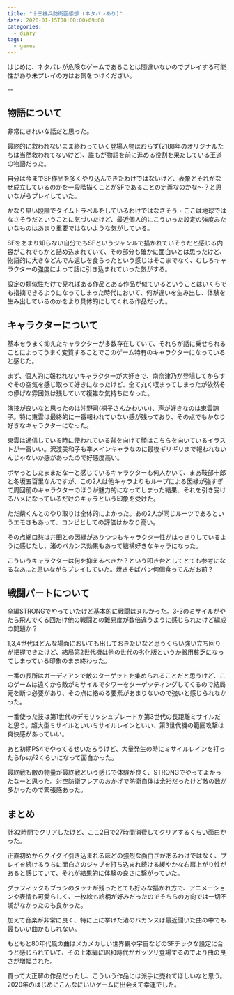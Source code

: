 ```yaml
---
title: "十三機兵防衛圏感想 (ネタバレあり)"
date: 2020-01-15T00:00:00+09:00
categories:
  - diary
tags:
  - games
---
```


はじめに、ネタバレが危険なゲームであることは間違いないのでプレイする可能性があり未プレイの方はお気をつけください。


--

## 物語について

非常にきれいな話だと思った。

最終的に救われないまま終わっていく登場人物はおらず(2188年のオリジナルたちは当然救われてないけど)、誰もが物語を前に進める役割を果たしている王道の物語だった。

自分は今までSF作品を多くやり込んできたわけではないけど、表象とそれがなぜ成立しているのかを一段階描くことがSFであることの定義なのかな～？と思いながらプレイしていた。

かなり早い段階でタイムトラベルをしているわけではなさそう・ここは地球ではなさそうだということに気づいたけど、最近個人的にこういった設定の強度みたいなものはあまり重要ではないような気がしている。

SFをあまり知らない自分でもSFというジャンルで描かれていそうだと感じる内容がこれでもかと詰め込まれていて、その部分も確かに面白いとは思ったけど、物語的に大きなどんでん返しを食らったという感じはそこまでなく、むしろキャラクターの強度によって話に引き込まれていった気がする。

設定の類似性だけで見ればある作品とある作品が似ているということはいくらでも指摘できるようになってしまった時代において、何が違いを生み出し、体験を生み出しているのかをより具体的にしてくれる作品だった。

## キャラクターについて

基本をうまく抑えたキャラクターが多数存在していて、それらが話に乗せられることによってうまく変質することでこのゲーム特有のキャラクターになっていると感じた。

まず、個人的に報われないキャラクターが大好きで、南奈津乃が登場してからすぐその空気を感じ取って好きになったけど、全て丸く収まってしまったが依然その儚げな雰囲気は残していて複雑な気持ちになった。

演技が良いなと思ったのは沖野司(桐子さんかわいい)、声が好きなのは東雲諒子。特に東雲は最終的に一番報われていない感が残っており、その点でもかなり好きなキャラクターになった。

東雲は通信している時に使われている背を向けて顔はこちらを向いているイラストが一番いい。沢渡美和子も準メインキャラなのに最後ギリギリまで報われないんじゃないか感があったので好感度高い。

ボヤっとしたままだなーと感じているキャラクターも何人かいて、まあ鞍部十郎と冬坂五百里なんですが、この2人は他キャラよりもループによる因縁が強すぎて周回前のキャラクターのほうが魅力的になってしまった結果、それを引き受けるハメになっているだけのキャラという印象を受けた。

ただ柴くんとのやり取りは全体的によかった。あの2人が同じルーツであるというエモさもあって、コンビとしての評価はかなり高い。

その点網口愁は井田との因縁がありつつもキャラクター性がはっきりしているように感じたし、渚のバカンス効果もあって結構好きなキャラになった。

こういうキャラクターは何を抑えるべきか？という叩き台としてとても参考になるなあ…と思いながらプレイしていた。焼きそばパン何個食ってんだお前？



## 戦闘パートについて

全編STRONGでやっていたけど基本的に戦闘はヌルかった。3-3のミサイルがやたら飛んでくる回だけ他の戦闘との難易度が数倍違うように感じられたけど編成の問題か？

1,3,4世代はどんな場面においても出しておきたいなと思うくらい強い立ち回りが把握できたけど、結局第2世代機は他の世代の劣化版というか器用貧乏になってしまっている印象のまま終わった。

一番の長所はガーディアンで敵のターゲットを集められることだと思うけど、このゲームは遠くから敵がミサイルでタワーをターゲッティングしてくるので結局元を断つ必要があり、その点に絡める要素があまりないので強いと感じられなかった。

一番使った技は第1世代のデモリッシュブレードか第3世代の長距離ミサイルだと思う。超大型ミサイルといいミサイルレインといい、第3世代機の範囲攻撃は爽快感があっていい。

あと初期PS4でやってるせいだろうけど、大量発生の時にミサイルレインを打ったらfpsが2くらいになって面白かった。

最終戦も敵の物量が最終戦という感じで体験が良く、STRONGでやってよかったなーと思った。対空防衛フレアのおかげで防衛自体は余裕だったけど敵の数が多かったので緊張感あった。

## まとめ

計32時間でクリアしたけど、ここ2日で27時間消費してクリアするくらい面白かった。

正直初めからグイグイ引き込まれるほどの強烈な面白さがあるわけではなく、プレイを続けるうちに面白さのジャブを打ち込まれ続ける緩やかな右肩上がり性があると感じていて、それが結果的に体験の良さに繋がっていた。

グラフィックもブラシのタッチが残ったとても好みな描かれ方で、アニメーションや表情も可愛らしく、一枚絵も絵柄が好みだったのでそちらの方向では一切不満がなかったのも良かった。

加えて音楽が非常に良く、特に上に挙げた渚のバカンスは最近聞いた曲の中でも最もいい曲かもしれない。

もともと80年代風の曲はメカメカしい世界観や宇宙などのSFチックな設定に合うと感じられていて、その上本編に昭和時代がガッツリ登場するのでより曲の良さが増幅された。

買って大正解の作品だったし、こういう作品には派手に売れてほしいなと思う。2020年のはじめにこんなにいいゲームに出会えて幸運でした。

